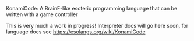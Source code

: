 KonamiCode: A BrainF-like esoteric programming language that can be written with a game controller

This is very much a work in progress! Interpreter docs will go here soon, for language docs see https://esolangs.org/wiki/KonamiCode
